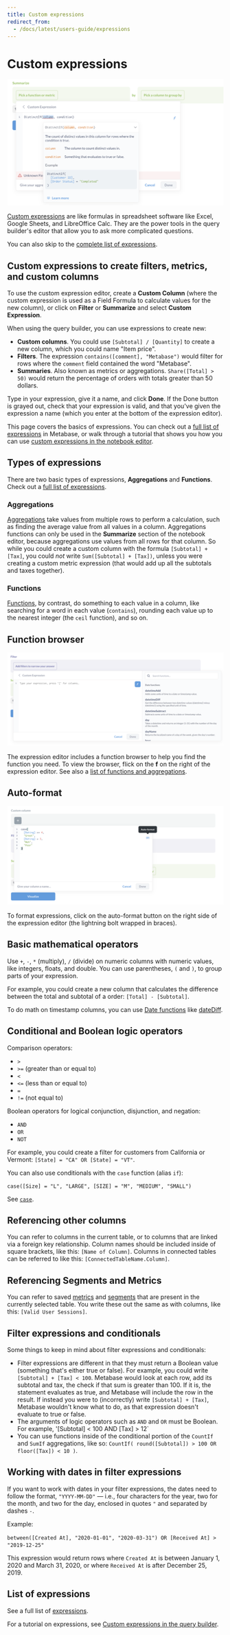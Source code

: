 ```yaml
---
title: Custom expressions
redirect_from:
  - /docs/latest/users-guide/expressions
---
```


# Custom expressions

![Custom expression editor](../images/custom-expression-editor.png)

[Custom expressions][expression-list] are like formulas in spreadsheet software like Excel, Google Sheets, and LibreOffice Calc. They are the power tools in the query builder's editor that allow you to ask more complicated questions.

You can also skip to the [complete list of expressions][expression-list].

## Custom expressions to create filters, metrics, and custom columns

To use the custom expression editor, create a **Custom Column** (where the custom expression is used as a Field Formula to calculate values for the new column), or click on **Filter** or **Summarize** and select **Custom Expression**.

When using the query builder, you can use expressions to create new:

- **Custom columns**. You could use `[Subtotal] / [Quantity]` to create a new column, which you could name "Item price".
- **Filters**. The expression `contains([comment], "Metabase")` would filter for rows where the `comment` field contained the word "Metabase".
- **Summaries**. Also known as metrics or aggregations. `Share([Total] > 50)` would return the percentage of orders with totals greater than 50 dollars.

Type in your expression, give it a name, and click **Done**. If the Done button is grayed out, check that your expression is valid, and that you've given the expression a name (which you enter at the bottom of the expression editor).

This page covers the basics of expressions. You can check out a [full list of expressions][expression-list] in Metabase, or walk through a tutorial that shows you how you can use [custom expressions in the notebook editor][custom-expressions].

## Types of expressions

There are two basic types of expressions, **Aggregations** and **Functions**. Check out a [full list of expressions][expression-list].

### Aggregations

[Aggregations][aggregations] take values from multiple rows to perform a calculation, such as finding the average value from all values in a column. Aggregations functions can only be used in the **Summarize** section of the notebook editor, because aggregations use values from all rows for that column. So while you could create a custom column with the formula `[Subtotal] + [Tax]`, you could _not_ write `Sum([Subtotal] + [Tax])`, unless you were creating a custom metric expression (that would add up all the subtotals and taxes together).

### Functions

[Functions][functions], by contrast, do something to each value in a column, like searching for a word in each value (`contains`), rounding each value up to the nearest integer (the `ceil` function), and so on.

## Function browser

![Function browser](../images/function-browser.png)

The expression editor includes a function browser to help you find the function you need. To view the browser, flick on the **f** on the right of the expression editor. See also a [list of functions and aggregations](./expressions-list.md).

## Auto-format

![Auto-format expression](../images/auto-format.png)

To format expressions, click on the auto-format button on the right side of the expression editor (the lightning bolt wrapped in braces).

## Basic mathematical operators

Use `+`, `-`, `*` (multiply), `/` (divide) on numeric columns with numeric values, like integers, floats, and double. You can use parentheses, `(` and `)`, to group parts of your expression.

For example, you could create a new column that calculates the difference between the total and subtotal of a order: `[Total] - [Subtotal]`.

To do math on timestamp columns, you can use [Date functions](expressions-list.md#date-functions) like [dateDiff](./expressions/datetimediff.md).

## Conditional and Boolean logic operators

Comparison operators:

- `>`
- `>=` (greater than or equal to)
- `<`
- `<=` (less than or equal to)
- `=`
- `!=` (not equal to)

Boolean operators for logical conjunction, disjunction, and negation:

- `AND`
- `OR`
- `NOT`

For example, you could create a filter for customers from California or Vermont: `[State] = "CA" OR [State] = "VT"`.

You can also use conditionals with the `case` function (alias `if`):

```
case([Size] = "L", "LARGE", [SIZE] = "M", "MEDIUM", "SMALL")
```

See [`case`](./expressions/case.md).

## Referencing other columns

You can refer to columns in the current table, or to columns that are linked via a foreign key relationship. Column names should be included inside of square brackets, like this: `[Name of Column]`. Columns in connected tables can be referred to like this: `[ConnectedTableName.Column]`.

## Referencing Segments and Metrics

You can refer to saved [metrics](../../data-modeling/metrics.md) and [segments](../../data-modeling/segments.md) that are present in the currently selected table. You write these out the same as with columns, like this: `[Valid User Sessions]`.

## Filter expressions and conditionals

Some things to keep in mind about filter expressions and conditionals:

- Filter expressions are different in that they must return a Boolean value (something that's either true or false). For example, you could write `[Subtotal] + [Tax] < 100`. Metabase would look at each row, add its subtotal and tax, the check if that sum is greater than 100. If it is, the statement evaluates as true, and Metabase will include the row in the result. If instead you were to (incorrectly) write `[Subtotal] + [Tax]`, Metabase wouldn't know what to do, as that expression doesn't evaluate to true or false.
- The arguments of logic operators such as `AND` and `OR` must be Boolean. For example, '[Subtotal] < 100 AND [Tax] > 12`
- You can use functions inside of the conditional portion of the `CountIf` and `SumIf` aggregations, like so: `CountIf( round([Subtotal]) > 100 OR floor([Tax]) < 10 )`.

## Working with dates in filter expressions

If you want to work with dates in your filter expressions, the dates need to follow the format, `"YYYY-MM-DD"` — i.e., four characters for the year, two for the month, and two for the day, enclosed in quotes `"` and separated by dashes `-`.

Example:

`between([Created At], "2020-01-01", "2020-03-31") OR [Received At] > "2019-12-25"`

This expression would return rows where `Created At` is between January 1, 2020 and March 31, 2020, or where `Received At` is after December 25, 2019.

## List of expressions

See a full list of [expressions][expression-list].

For a tutorial on expressions, see [Custom expressions in the query builder][custom-expressions].

[aggregations]: ./expressions-list.md#aggregations
[custom-expressions]: https://www.metabase.com/learn/metabase-basics/querying-and-dashboards/questions/custom-expressions
[expression-list]: ./expressions-list.md
[functions]: ./expressions-list.md#functions
